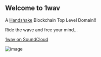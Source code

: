 ## Welcome to 1wav
A [Handshake](https:handshake.org) Blockchain Top Level Domain!!

Ride the wave and free your mind...

[1wav on SoundCloud](https://soundcloud.com/bthespirit/1st-wave)

![image](https://user-images.githubusercontent.com/37987346/89857081-12b32200-db69-11ea-9f36-f62c99b81f4c.png)
